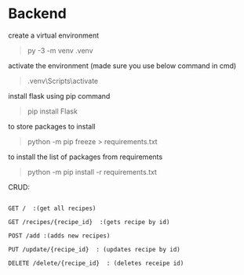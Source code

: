 # Backend
create  a virtual environment
> py -3 -m venv .venv

activate the environment (made sure you use below command in cmd)
> .venv\Scripts\activate

install flask using pip command
> pip install Flask

to store packages to install
> python -m pip freeze > requirements.txt

to install the list of packages from requirements
> python -m pip install -r requirements.txt



CRUD:
``````

GET /  :(get all recipes)

GET /recipes/{recipe_id}  :(gets recipe by id)

POST /add :(adds new recipes)

PUT /update/{recipe_id}  : (updates recipe by id)

DELETE /delete/{recipe_id}  : (deletes receipe id)

``````


